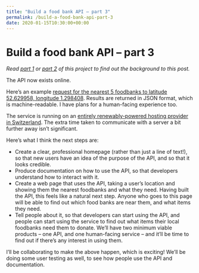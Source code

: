 ```yaml
---
title: "Build a food bank API – part 3"
permalink: /build-a-food-bank-api-part-3
date: 2020-01-15T10:30:00+00:00
---
```


# Build a food bank API – part 3

*Read [part 1](https://www.martinlugton.com/build-a-food-bank-api-part-1/) or [part 2](https://www.martinlugton.com/build-a-food-bank-api-part-2/) of this project to find out the background to this post.*

The API now exists online.

Here’s an example [request for the nearest 5 foodbanks to latitude 52.629958, longitude 1.298408](https://whatfoodbanksneed.org.uk/nearest_foodbanks?latitude=52.629958&longitude=1.298408&number_of_foodbanks_to_show=5). Results are returned in JSON format, which is machine-readable. I have plans for a human-facing experience too.

The service is running on an [entirely renewably-powered hosting provider in Switzerland](https://datacenterlight.ch/). The extra time taken to communicate with a server a bit further away isn’t significant.

Here’s what I think the next steps are:

- Create a clear, professional homepage (rather than just a line of text!), so that new users have an idea of the purpose of the API, and so that it looks credible.
- Produce documentation on how to use the API, so that developers understand how to interact with it.
- Create a web page that uses the API, taking a user’s location and showing them the nearest foodbanks and what they need. Having built the API, this feels like a natural next step. Anyone who goes to this page will be able to find out which food banks are near them, and what items they need.
- Tell people about it, so that developers can start using the API, and people can start using the service to find out what items their local foodbanks need them to donate. We’ll have two minimum viable products – one API, and one human-facing service – and it’ll be time to find out if there’s any interest in using them.

I’ll be collaborating to make the above happen, which is exciting! We’ll be doing some user testing as well, to see how people use the API and documentation.